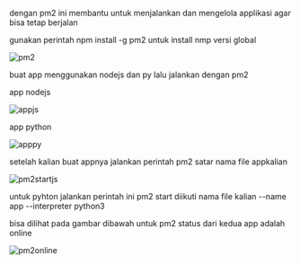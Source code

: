 
dengan pm2 ini membantu untuk menjalankan dan mengelola applikasi agar bisa tetap berjalan

gunakan perintah npm install -g pm2 untuk install nmp versi global

![pm2](https://github.com/andriwisnu234/Devops_Dumbwasy_Andri_Wisnu/assets/135598387/ea6d4c1c-2989-4005-82c3-1e1aba231b01)

buat app menggunakan nodejs dan py lalu jalankan dengan pm2

app nodejs

![appjs](https://github.com/andriwisnu234/Devops_Dumbwasy_Andri_Wisnu/assets/135598387/5a90cca9-9a5b-4b2d-acf8-76711d042b4f)

app python

![apppy](https://github.com/andriwisnu234/Devops_Dumbwasy_Andri_Wisnu/assets/135598387/6f5bf788-00c3-4532-b49b-ab918a8137dd)

setelah kalian buat appnya jalankan perintah pm2 satar nama file appkalian

![pm2startjs](https://github.com/andriwisnu234/Devops_Dumbwasy_Andri_Wisnu/assets/135598387/6df5b296-f4ae-4149-946b-ef44082e0f0b)

untuk pyhton jalankan perintah ini pm2 start diikuti nama file kalian --name app --interpreter python3

bisa dilihat pada gambar dibawah untuk pm2 status dari kedua app adalah online

![pm2online](https://github.com/andriwisnu234/Devops_Dumbwasy_Andri_Wisnu/assets/135598387/30b9d58a-7f0b-47d4-a536-973fa93877aa)
